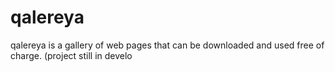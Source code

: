 # qalereya
qalereya is a gallery of web pages that can be downloaded and used free of charge. (project still in develo
